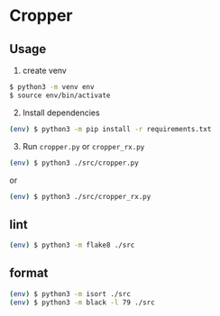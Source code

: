 # Cropper

## Usage

1. create venv

```sh
$ python3 -m venv env
$ source env/bin/activate
```

2. Install dependencies

```sh
(env) $ python3 -m pip install -r requirements.txt
```

3. Run `cropper.py` or `cropper_rx.py`

```sh
(env) $ python3 ./src/cropper.py
```

or

```sh
(env) $ python3 ./src/cropper_rx.py
```

## lint

```sh
(env) $ python3 -m flake8 ./src
```

## format

```sh
(env) $ python3 -m isort ./src
(env) $ python3 -m black -l 79 ./src
```
